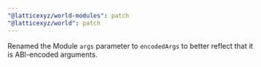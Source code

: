 ```yaml
---
"@latticexyz/world-modules": patch
"@latticexyz/world": patch
---
```


Renamed the Module `args` parameter to `encodedArgs` to better reflect that it is ABI-encoded arguments.
